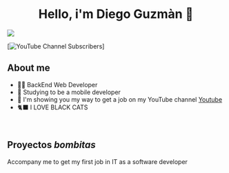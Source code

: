 <div align="center">
<h1 align="center">Hello, i'm Diego Guzmàn 👋</h1>
</div>
<img src="https://imgur.com/a/OHEnHuW">

[![YouTube Channel Subscribers](https://www.youtube.com/@gocoding73/featured)]
## About me

- 🧑‍💻 BackEnd Web Developer 
- 📲 Studying to be a mobile developer 
- 🎥 I'm showing you my way to get a job on my YouTube channel [Youtube](https://youtube.com/aristidevs?sub_confirmation=1)
- 🐈‍⬛ I LOVE BLACK CATS
<br>

## Proyectos *bombitas*
<p>Accompany me to get my first job in IT as a software developer</p>
</div>
